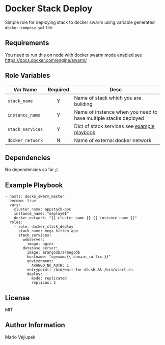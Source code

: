 Docker Stack Deploy
=========

Simple role for deploying stack to docker swarm using variable generated `docker-compose.yml` file.

Requirements
------------

You need to run this on node with docker swarm mode enabled see https://docs.docker.com/engine/swarm/

Role Variables
--------------

| Var Name         | Required | Desc |
| ---------------- | :------: | ---- |
| `stack_name`     | Y        | Name of stack which you are building |
| `instance_name`  | Y        | Name of instance when you need to have multiple stacks deployed |
| `stack_services` | Y        | Dict of stack services see [example playbook](#Example-Playbook)
| `docker_network` | N        | Name of external docker network

Dependencies
------------

No dependencies so far ;)

Example Playbook
----------------

    - hosts: docke_swarm_master
      become: true
      vars:
        cluster_name: appstack-poc
        instance_name: "deploy01"
        docker_network: "{{ cluster_name }}-{{ instance_name }}"
      roles:
        - role: docker_stack_deploy
          stack_name: mega_kitten_app
          stack_services:
            webserver:
              image: nginx
            database_server:
              image: arangodb/arangodb
              hostname: "openam.{{ domain_suffix }}"
              environment:
                ARANGO_NO_AUTH: 1
              entrypoint: /bin/wait-for-db.sh && /bin/start.sh
              deploy:
                mode: replicated
                replicas: 2

License
-------

MIT

Author Information
------------------

Mario Vejlupek

